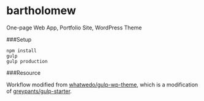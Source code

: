bartholomew
==========================

One-page Web App, Portfolio Site, WordPress Theme

###Setup

```
npm install
gulp
gulp production
```

###Resource

Workflow modified from [whatwedo/gulp-wp-theme](https://github.com/whatwedo/gulp-wp-theme), which is a modification of [greypants/gulp-starter](https://github.com/greypants/gulp-starter).
